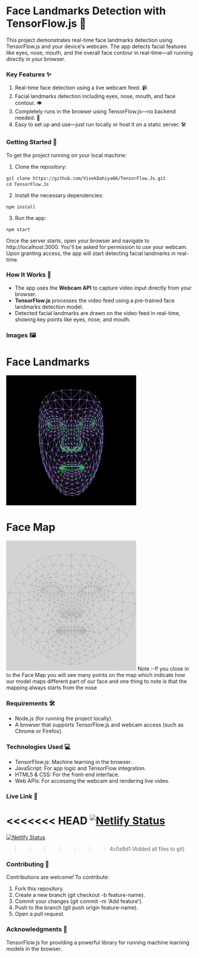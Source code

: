 # Face Landmarks Detection with TensorFlow.js 🎯

This project demonstrates real-time face landmarks detection using TensorFlow.js and your device's webcam. The app detects facial features like eyes, nose, mouth, and the overall face contour in real-time—all running directly in your browser.

### Key Features ✨
1) Real-time face detection using a live webcam feed. 📹
2) Facial landmarks detection including eyes, nose, mouth, and face contour. 👁️
3) Completely runs in the browser using TensorFlow.js—no backend needed. 🚀
4) Easy to set up and use—just run locally or host it on a static server. 🛠️

### Getting Started 🚀
To get the project running on your local machine:

1) Clone the repository:
```
git clone https://github.com/VivekDahiya06/TensorFlow.Js.git
cd TensorFlow.Js
```
2) Install the necessary dependencies:
```
npm install
```
3) Run the app:
```
npm start
```
Once the server starts, open your browser and navigate to http://localhost:3000. You'll be asked for permission to use your webcam. Upon granting access, the app will start detecting facial landmarks in real-time.

### How It Works 🧠
- The app uses the **Webcam API** to capture video input directly from your browser.
- **TensorFlow.js** processes the video feed using a pre-trained face landmarks detection model.
- Detected facial landmarks are drawn on the video feed in real-time, showing key points like eyes, nose, and mouth.

### Images 🖼️

<h1>Face Landmarks</h1>
<img src="public/Face_landmarks_Image.png" alt="Face Landmarks Example" width="350" height="350">

<h1>Face Map</h1>
<img src="public/face_map.jpg" alt="Face Landmarks Example" width="350" height="350">
Note :-If you close in to the Face Map you will see many points on the map which indicate how our model maps different part of our face and one thing to note is that the mapping always starts from the nose</p>


### Requirements 🛠️
- Node.js (for running the project locally).
- A browser that supports TensorFlow.js and webcam access (such as Chrome or Firefox).
### Technologies Used 💻
- TensorFlow.js: Machine learning in the browser.
- JavaScript: For app logic and TensorFlow integration.
- HTML5 & CSS: For the front-end interface.
- Web APIs: For accessing the webcam and rendering live video.

### Live Link 🔴
<<<<<<< HEAD
[![Netlify Status](https://api.netlify.com/api/v1/badges/e71b73c1-23ae-4e34-b5f5-7404b91b5164/deploy-status)](https://facelandmarksdetections.netlify.app)
=======
[![Netlify Status](https://api.netlify.com/api/v1/badges/51e67c23-5eea-4451-bab1-469b92cf2205/deploy-status)](https://face-landmarksdetections.netlify.app)
>>>>>>> 4c0a9d1 (Added all files to git)


### Contributing 🤝

Contributions are welcome! To contribute:
1) Fork this repository.
2) Create a new branch (git checkout -b feature-name).
3) Commit your changes (git commit -m 'Add feature').
4) Push to the branch (git push origin feature-name).
5) Open a pull request.

### Acknowledgments 🙌
TensorFlow.js for providing a powerful library for running machine learning models in the browser.

